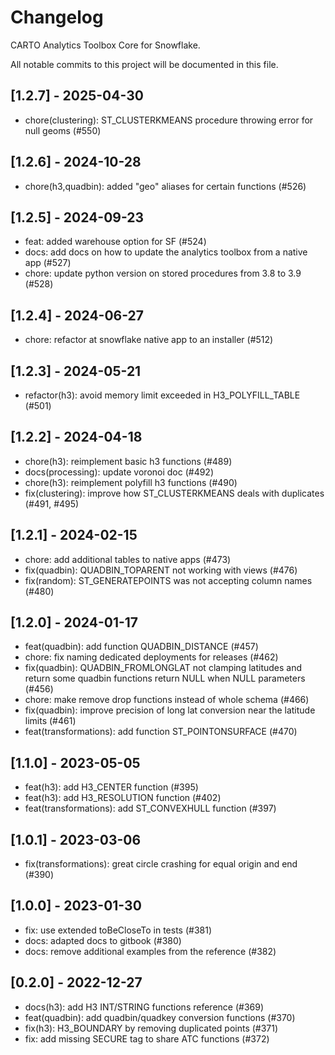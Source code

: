 # Changelog

CARTO Analytics Toolbox Core for Snowflake.

All notable commits to this project will be documented in this file.

## [1.2.7] - 2025-04-30

- chore(clustering): ST_CLUSTERKMEANS procedure throwing error for null geoms (#550)

## [1.2.6] - 2024-10-28

- chore(h3,quadbin): added "geo" aliases for certain functions (#526)

## [1.2.5] - 2024-09-23

- feat: added warehouse option for SF (#524)
- docs: add docs on how to update the analytics toolbox from a native app (#527)
- chore: update python version on stored procedures from 3.8 to 3.9 (#528)

## [1.2.4] - 2024-06-27

- chore: refactor at snowflake native app to an installer (#512)

## [1.2.3] - 2024-05-21

- refactor(h3): avoid memory limit exceeded in H3_POLYFILL_TABLE (#501)

## [1.2.2] - 2024-04-18

- chore(h3): reimplement basic h3 functions (#489)
- docs(processing): update voronoi doc (#492)
- chore(h3): reimplement polyfill h3 functions (#490)
- fix(clustering): improve how ST_CLUSTERKMEANS deals with duplicates (#491, #495)

## [1.2.1] - 2024-02-15

- chore: add additional tables to native apps (#473)
- fix(quadbin): QUADBIN_TOPARENT not working with views (#476)
- fix(random): ST_GENERATEPOINTS was not accepting column names (#480)

## [1.2.0] - 2024-01-17

- feat(quadbin): add function QUADBIN_DISTANCE (#457)
- chore: fix naming dedicated deployments for releases (#462)
- fix(quadbin): QUADBIN_FROMLONGLAT not clamping latitudes and return some quadbin functions return NULL when NULL parameters (#456)
- chore: make remove drop functions instead of whole schema (#466)
- fix(quadbin): improve precision of long lat conversion near the latitude limits (#461)
- feat(transformations): add function ST_POINTONSURFACE (#470)

## [1.1.0] - 2023-05-05

- feat(h3): add H3_CENTER function (#395)
- feat(h3): add H3_RESOLUTION function (#402)
- feat(transformations): add ST_CONVEXHULL function (#397)

## [1.0.1] - 2023-03-06

- fix(transformations): great circle crashing for equal origin and end (#390)

## [1.0.0] - 2023-01-30

- fix: use extended toBeCloseTo in tests (#381)
- docs: adapted docs to gitbook (#380)
- docs: remove additional examples from the reference (#382)

## [0.2.0] - 2022-12-27

- docs(h3): add H3 INT/STRING functions reference (#369)
- feat(quadbin): add quadbin/quadkey conversion functions (#370)
- fix(h3): H3_BOUNDARY by removing duplicated points (#371)
- fix: add missing SECURE tag to share ATC functions (#372)
